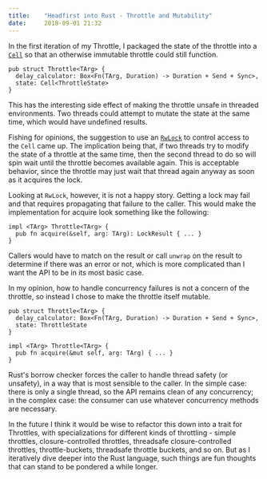 ```yaml
---
title:    "Headfirst into Rust - Throttle and Mutability"
date:     2018-09-01 21:32
---
```


In the first iteration of my Throttle, I packaged the state of the
throttle into a [`Cell`][rscll] so that an otherwise immutable throttle
could still function.

    pub struct Throttle<TArg> {
      delay_calculator: Box<Fn(TArg, Duration) -> Duration + Send + Sync>,
      state: Cell<ThrottleState>
    }

This has the interesting side effect of making the throttle unsafe in
threaded environments. Two threads could attempt to mutate the state at
the same time, which would have undefined results.

Fishing for opinions, the suggestion to use an [`RwLock`][rwlck] to
control access to the `Cell` came up. The implication being that, if two
threads try to modify the state of a throttle at the same time, then the
second thread to do so will spin wait until the throttle becomes
available again. This is acceptable behavior, since the throttle may
just wait that thread again anyway as soon as it acquires the lock.

Looking at `RwLock`, however, it is not a happy story. Getting a lock
may fail and that requires propagating that failure to the caller. This
would make the implementation for acquire look something like the
following:

    impl <TArg> Throttle<TArg> {
      pub fn acquire(&self, arg: TArg): LockResult { ... }
    }

Callers would have to match on the result or call `unwrap` on the result
to determine if there was an error or not, which is more complicated
than I want the API to be in its most basic case.

In my opinion, how to handle concurrency failures is not a concern of
the throttle, so instead I chose to make the throttle itself mutable.

    pub struct Throttle<TArg> {
      delay_calculator: Box<Fn(TArg, Duration) -> Duration + Send + Sync>,
      state: ThrottleState
    }

    impl <TArg> Throttle<TArg> {
      pub fn acquire(&mut self, arg: TArg) { ... }
    }

Rust's borrow checker forces the caller to handle thread safety (or
unsafety), in a way that is most sensible to the caller. In the simple
case: there is only a single thread, so the API remains clean of any
concurrency; in the complex case: the consumer can use whatever
concurrency methods are necessary.

In the future I think it would be wise to refactor this down into a
trait for Throttles, with specializations for different kinds of
throttling - simple throttles, closure-controlled throttles, threadsafe
closure-controlled throttles, throttle-buckets, threadsafe throttle
buckets, and so on. But as I iteratively dive deeper into the Rust
language, such things are fun thoughts that can stand to be pondered a
while longer.

[rscll]: https://doc.rust-lang.org/std/cell/
[rwlck]: https://doc.rust-lang.org/std/sync/struct.RwLock.html#method.write
